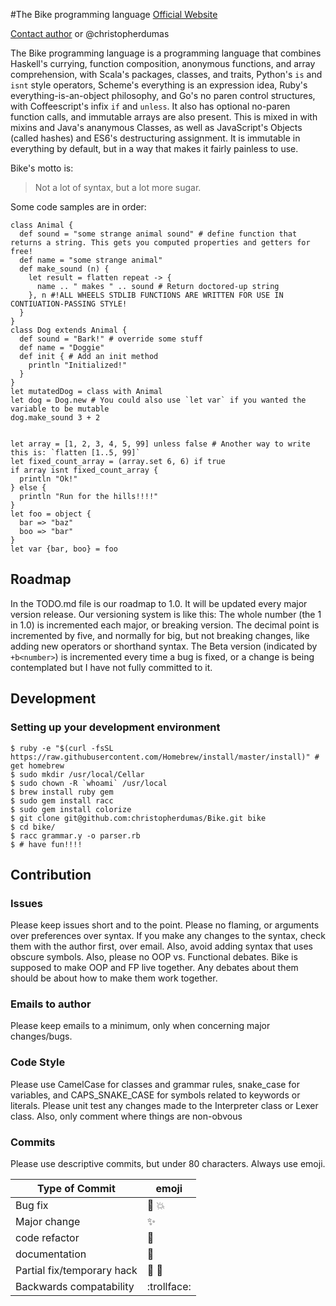 #The Bike programming language
[Official Website](christopherdumas.github.io/Bike)


[Contact author](mailto:christopherdumas@me.com) or @christopherdumas


The Bike programming language is a programming language that combines Haskell's currying, function composition, anonymous functions, and array comprehension, with Scala's packages, classes, and traits, Python's `is` and `isnt` style operators, Scheme's everything is an expression idea, Ruby's everything-is-an-object philosophy, and Go's no paren control structures, with Coffeescript's infix `if` and `unless`. It also has optional no-paren function calls, and immutable arrays are also present. This is mixed in with mixins and Java's ananymous Classes, as well as JavaScript's Objects (called hashes) and ES6's destructuring assignment. It is immutable in everything by default, but in a way that makes it fairly painless to use. 

Bike's motto is:
> Not a lot of syntax, but a lot more sugar.


Some code samples are in order:


    class Animal {
      def sound = "some strange animal sound" # define function that returns a string. This gets you computed properties and getters for free!
      def name = "some strange animal"
      def make_sound (n) {
        let result = flatten repeat -> {
          name .. " makes " .. sound # Return doctored-up string
        }, n #!ALL WHEELS STDLIB FUNCTIONS ARE WRITTEN FOR USE IN CONTIUATION-PASSING STYLE! 
      }
    }
    class Dog extends Animal {
      def sound = "Bark!" # override some stuff
      def name = "Doggie"
      def init { # Add an init method
        println "Initialized!"
      }
    }
    let mutatedDog = class with Animal
    let dog = Dog.new # You could also use `let var` if you wanted the variable to be mutable
    dog.make_sound 3 + 2  


    let array = [1, 2, 3, 4, 5, 99] unless false # Another way to write this is: `flatten [1..5, 99]`
    let fixed_count_array = (array.set 6, 6) if true
    if array isnt fixed_count_array {
      println "Ok!"
    } else {
      println "Run for the hills!!!!"
    }
    let foo = object {
      bar => "baz"
      boo => "bar"
    }
    let var {bar, boo} = foo


## Roadmap
In the TODO.md file is our roadmap to 1.0. It will be updated every major version release. Our versioning system is like this: The whole number (the 1 in 1.0) is incremented each major, or breaking version. The decimal point is incremented by five, and normally for big, but not breaking changes, like adding new operators or shorthand syntax. The Beta version (indicated by `+b<number>`) is incremented every time a bug is fixed, or a change is being contemplated but I have not fully committed to it.

## Development
### Setting up your development environment

    $ ruby -e "$(curl -fsSL https://raw.githubusercontent.com/Homebrew/install/master/install)" # get homebrew
    $ sudo mkdir /usr/local/Cellar
    $ sudo chown -R `whoami` /usr/local
    $ brew install ruby gem
    $ sudo gem install racc
    $ sudo gem install colorize
    $ git clone git@github.com:christopherdumas/Bike.git bike
    $ cd bike/
    $ racc grammar.y -o parser.rb
    $ # have fun!!!!

## Contribution
### Issues
Please keep issues short and to the point. Please no flaming, or arguments over preferences over syntax. If you make any changes to the syntax, check them with the author first, over email. Also, avoid adding syntax that uses obscure symbols. Also, please no OOP vs. Functional debates. Bike is supposed to make OOP and FP live together. Any debates about them should be about how to make them work together.
### Emails to author
Please keep emails to a minimum, only when concerning major changes/bugs.
### Code Style
Please use CamelCase for classes and grammar rules, snake_case for variables, and CAPS_SNAKE_CASE for symbols related to keywords or literals. Please unit test any changes made to the Interpreter class or Lexer class. Also, only comment where things are non-obvous
### Commits
Please use descriptive commits, but under 80 characters. Always use emoji.

| Type of Commit | emoji |
| ------------- | ------------- |
| Bug fix  | :bug: :collision:  |
| Major change  | :sparkles:  |
| code refactor | :angel: |
| documentation | :notebook: |
| Partial fix/temporary hack | :lipstick: :pig: |
| Backwards compatability | :trollface: |
